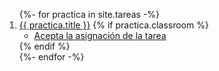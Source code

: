 
<ol>
{%- for practica in site.tareas -%}
<li> 
  <a href="{{ site.baseurl}}/{{ practica.url }}.html">{{ practica.title }}</a> 
  {% if practica.classroom %}
  <ul><li><a href="{{ practica.classroom }}" target="_blank">Acepta la asignación de la tarea</a></li></ul>
  {% endif %}
</li>
{%- endfor -%}
</ol>


